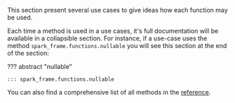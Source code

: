 
This section present several use cases to give ideas how each function may be used.

Each time a method is used in a use cases, it's full documentation will be available in a collapsible
section. For instance, if a use-case uses the method `spark_frame.functions.nullable` you will see this
section at the end of the section:

??? abstract "nullable"

    ::: spark_frame.functions.nullable


You can also find a comprehensive list of all methods in the [reference](/spark-frame/reference/functions).
